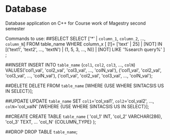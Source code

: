 # Database
Database application on C++ for Course work of Magestry second semester

Commands to use:
##SELECT
  SELECT ['*' |  `column_1`, `column_2`, ..., `column_N`] FROM table_name 
  WHERE column_x [
      [!]= ['text' | 25]
      |
      [NOT] IN [('text1', 'text2', ..., 'textN') | (1, 5, 3, ..., N)]
      |
      [NOT] LIKE '%search query%'
    ] ;
    
##INSERT
  INSERT INTO `table_name` (`col1`, `col2`, `col3`, ..., `colN`) 
      VALUES('col1_val', 'col2_val', 'col3_val', ..., 'colN_val'),
            ('col1_val', 'col2_val', 'col3_val', ..., 'colN_val'),
            ('col1_val', 'col2_val', 'col3_val', ..., 'colN_val');
        
##DELETE
  DELETE FROM `table_name` [WHERE {USE WHERE SINTACSIS US IN SELECT}];
  
##UPDATE
  UPDATE `table_name` SET `col1`='col_val1', `col2`='col_val2', ..., `colN`='col_valN'
      [WEHERE {USE WHERE SINTACSIS US IN SELECT}];
      
##CREATE
  CREATE TABLE `table_name` (
    'col_1' INT,
    'col_2' VARCHAR(286),
    'col_3' TEXT,
    ...
    'col_N' {COLUMN_TYPE}
  );
  
##DROP
  DROP TABLE `table_name`;
